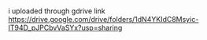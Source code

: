 # 
i uploaded through gdrive 
link https://drive.google.com/drive/folders/1dN4YKIdC8Msyic-IT94D_pJPCbvVaSYx?usp=sharing
